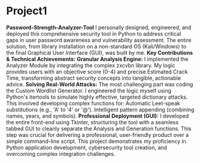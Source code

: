 # Project1
**Password-Strength-Analyzer-Tool**
I personally designed, engineered, and deployed this comprehensive security tool in Python to address critical gaps in user password awareness and vulnerability assessment.
The entire solution, from library installation on a non-standard OS (Kali/Windows) to the final Graphical User Interface (GUI), was built by me.
**Key Contributions & Technical Achievements:**
**Granular Analysis Engine:** I implemented the Analyzer Module by integrating the complex zxcvbn library. My logic provides users with an objective score (0-4) and precise Estimated Crack Time, transforming abstract security concepts into tangible, actionable advice.
**Solving Real-World Attacks:** The most challenging part was coding the Custom Wordlist Generator. I engineered the logic myself using Python's itertools to simulate highly effective, targeted dictionary attacks. This involved developing complex functions for:
Automatic Leet-speak substitutions (e.g., 'A' to '4' or '@').
Intelligent pattern appending (combining names, years, and symbols).
**Professional Deployment (GUI):** I developed the entire front-end using Tkinter, structuring the tool with a seamless tabbed GUI to cleanly separate the Analysis and Generation functions. This step was crucial for delivering a professional, user-friendly product over a simple command-line script.
This project demonstrates my proficiency in Python application development, cybersecurity tool creation, and overcoming complex integration challenges.

